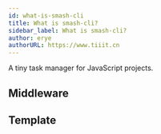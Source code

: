 ```yaml
---
id: what-is-smash-cli
title: What is smash-cli?
sidebar_label: What is smash-cli?
author: erye
authorURL: https://www.tiiit.cn
---
```


A tiny task manager for JavaScript projects.

<!-- Check the [documentation](https://docusaurus.io) for how to use smash-cli. -->

## Middleware

## Template
